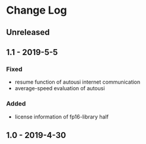 # Change Log

## Unreleased

## 1.1 - 2019-5-5

### Fixed
- resume function of autousi internet communication
- average-speed evaluation of autousi

### Added
- license information of fp16-library half

## 1.0 - 2019-4-30
